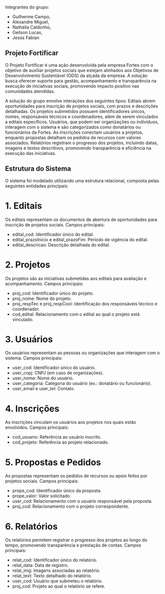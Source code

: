 Integrantes do grupo:
- Guilherme Campo,
- Alexandre Miguel,
- Nathália Caldonho,
- Geilson Lucas,
- Jesús Fabian

## Projeto Fortificar
O Projeto Fortificar é uma ação desenvolvida pela empresa Fortes com o objetivo de auxiliar projetos sociais que estejam alinhados aos Objetivos de Desenvolvimento Sustentável (ODS) da alçada da empresa. A solução busca oferecer suporte para gestão, acompanhamento e transparência na execução de iniciativas sociais, promovendo impacto positivo nas comunidades atendidas.  

A solução do grupo envolve interações dos seguintes tipos: Editais abrem oportunidades para inscrição de projetos sociais, com prazos e descrições detalhadas. Os projetos submetidos possuem identificadores únicos, nomes, responsáveis técnicos e coordenadores, além de serem vinculados a editais específicos. Usuários, que podem ser organizações ou indivíduos, interagem com o sistema e são categorizados como donatários ou funcionários da Fortes. As inscrições conectam usuários a projetos, enquanto propostas detalham os pedidos de recursos com valores associados. Relatórios registram o progresso dos projetos, incluindo datas, imagens e textos descritivos, promovendo transparência e eficiência na execução das iniciativas.


## Estrutura do Sistema
O sistema foi modelado utilizando uma estrutura relacional, composta pelas seguintes entidades principais:

# 1. Editais
Os editais representam os documentos de abertura de oportunidades para inscrição de projetos sociais.
Campos principais:
- edital_cod: Identificador único do edital.
- edital_prazoInicio e edital_prazoFim: Período de vigência do edital.
- edital_descricao: Descrição detalhada do edital.

# 2. Projetos
Os projetos são as iniciativas submetidas aos editais para avaliação e acompanhamento.
Campos principais:
- proj_cod: Identificador único do projeto.
- proj_nome: Nome do projeto.
- proj_respTec e proj_respCool: Identificação dos responsáveis técnico e coordenador.
- cod_edital: Relacionamento com o edital ao qual o projeto está vinculado.

# 3. Usuários
Os usuários representam as pessoas ou organizações que interagem com o sistema.
Campos principais:
- user_cod: Identificador único do usuário.
- user_cnpj: CNPJ (em caso de organizações).
- user_nome: Nome do usuário.
- user_categoria: Categoria do usuário (ex.: donatário ou funcionário).
- user_email e user_tel: Contato.

# 4. Inscrições
As inscrições vinculam os usuários aos projetos nos quais estão envolvidos.
Campos principais:
- cod_usuario: Referência ao usuário inscrito.
- cod_projeto: Referência ao projeto relacionado.

# 5. Propostas e Pedidos
As propostas representam os pedidos de recursos ou apoio feitos por projetos sociais.
Campos principais:
- prope_cod: Identificador único da proposta.
- prope_valor: Valor solicitado.
- user_cod: Relacionamento com o usuário responsável pela proposta.
- proj_cod: Relacionamento com o projeto correspondente.

# 6. Relatórios
Os relatórios permitem registrar o progresso dos projetos ao longo do tempo, promovendo transparência e prestação de contas.
Campos principais:
- relat_cod: Identificador único do relatório.
- relat_data: Data de registro.
- relat_img: Imagens associadas ao relatório.
- relat_text: Texto detalhado do relatório.
- user_cod: Usuário que submeteu o relatório.
- proj_cod: Projeto ao qual o relatório se refere.
